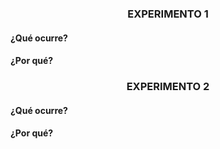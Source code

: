 ### <p align=center> EXPERIMENTO 1 </p>
#### ¿Qué ocurre? 

#### ¿Por qué?
### <p align=center> EXPERIMENTO 2 </p>
#### ¿Qué ocurre? 

#### ¿Por qué?
